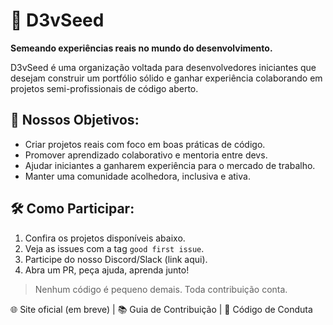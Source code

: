 # 🌱 D3vSeed

**Semeando experiências reais no mundo do desenvolvimento.**

D3vSeed é uma organização voltada para desenvolvedores iniciantes que desejam construir um portfólio sólido e ganhar experiência colaborando em projetos semi-profissionais de código aberto.

## 🚀 Nossos Objetivos:
- Criar projetos reais com foco em boas práticas de código.
- Promover aprendizado colaborativo e mentoria entre devs.
- Ajudar iniciantes a ganharem experiência para o mercado de trabalho.
- Manter uma comunidade acolhedora, inclusiva e ativa.

## 🛠️ Como Participar:
1. Confira os projetos disponíveis abaixo.
2. Veja as issues com a tag `good first issue`.
3. Participe do nosso Discord/Slack (link aqui).
4. Abra um PR, peça ajuda, aprenda junto!

> Nenhum código é pequeno demais. Toda contribuição conta.

🌐 Site oficial (em breve) | 📚 Guia de Contribuição | 🤝 Código de Conduta
